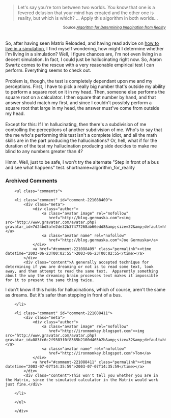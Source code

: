 <blockquote cite="http://www.aaronsw.com/weblog/000981">Let's say you're torn between two
worlds. You know that
one is a fevered delusion that your mind has created and the other one is reality,
but which is which? ...  Apply this
algorithm in both worlds...</blockquote>
<div class="credit" align="right"><small>Source:<cite><a href="http://www.aaronsw.com/weblog/000981">Algorithm for Determining Imagination from Reality</a></cite></small></div>
<br /><br />
So, after having seen Matrix Reloaded, and having read advice on 
<a href="http://www.jetpress.org/volume7/simulation.html" target="_top">how to live in a simulation</a>,
I find myself wondering, how might I determine whether I'm living in a simulation?  
Well, I figure chances are, I'm not even living in a decent simulation.  In fact, I could
just be hallucinating right now.  So, Aaron Swartz comes to the rescue with a very
reasonable empirical test I can perform.  Everything seems to check out.
<br /><br />
Problem is, though, the test is completely dependant upon me and my perceptions.
First, I have to pick a really big number that's outside my ability to perform
a square root on it in my head.  Then, someone else performs the square root
on a calculator.  I then square that number by hand, and that answer should match
my first, and since I couldn't possibly perform a square root that large in
my head, the answer must've come from outside my head.
<br /><br />
Except for this:  If I'm hallucinating, then there's a subdivision of me controlling
the perceptions of another subdivision of me.  Who's to say that the me who's
performing this test isn't a complete idiot, and all the math skills are in the
part producing the hallucinations?  Or, hell, what if for the duration of the test
my hallucination producing side decides to make me blind to any numbers greater than
4?
<br /><br />
Hmm.  Well, just to be safe, I won't try the alternate "Step in front of a bus
and see what happens" test.
<!--more-->
shortname=algorithm_for_reality

<div id="comments" class="comments archived-comments">
            <h3>Archived Comments</h3>
            
        <ul class="comments">
            
        <li class="comment" id="comment-221088409">
            <div class="meta">
                <div class="author">
                    <a class="avatar image" rel="nofollow" 
                       href="http://blog.germuska.com"><img src="http://www.gravatar.com/avatar.php?gravatar_id=7d24bd5afe2de32b37477268ab66edd8&amp;size=32&amp;default=http://mediacdn.disqus.com/1320279820/images/noavatar32.png"/></a>
                    <a class="avatar name" rel="nofollow" 
                       href="http://blog.germuska.com">Joe Germuska</a>
                </div>
                <a href="#comment-221088409" class="permalink"><time datetime="2003-06-23T00:02:55">2003-06-23T00:02:55</time></a>
            </div>
            <div class="content">A generally accepted technique for determining if you are dreaming or not is to read some text, look away, and then attempt to read the same text.  Apparently something about the way the dreaming brain processes text makes it impossible for it to present the same thing twice.

I don't know if this holds for hallucinations, which of course, aren't the same as dreams.  But it's safer than stepping in front of a bus.</div>
            
        </li>
    
        <li class="comment" id="comment-221088411">
            <div class="meta">
                <div class="author">
                    <a class="avatar image" rel="nofollow" 
                       href="http://ironmonkey.blogspot.com"><img src="http://www.gravatar.com/avatar.php?gravatar_id=083fc6c2f9383f0f8365b2100d465b2b&amp;size=32&amp;default=http://mediacdn.disqus.com/1320279820/images/noavatar32.png"/></a>
                    <a class="avatar name" rel="nofollow" 
                       href="http://ironmonkey.blogspot.com">Tom</a>
                </div>
                <a href="#comment-221088411" class="permalink"><time datetime="2003-07-07T14:35:59">2003-07-07T14:35:59</time></a>
            </div>
            <div class="content">This won't tell you whether you are in the Matrix, since the simulated calculator in the Matrix would work just fine.</div>
            
        </li>
    
        </ul>
    
        </div>
    